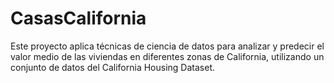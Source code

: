 # CasasCalifornia
Este proyecto aplica técnicas de ciencia de datos para analizar y predecir el valor medio de las viviendas en diferentes zonas de California, utilizando un conjunto de datos del California Housing Dataset.
